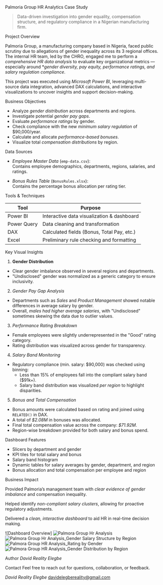  Palmoria Group HR Analytics Case Study

> Data-driven investigation into gender equality, compensation structure, and regulatory compliance in a Nigerian manufacturing firm.

 Project Overview

Palmoria Group, a manufacturing company based in Nigeria, faced public scrutiny due to allegations of gender inequality across its 3 regional offices. The internal HR team, led by the CHRO, engaged me to perform a *comprehensive HR data analysis* to evaluate key organizational metrics — especially around **gender diversity, pay equity, performance ratings, and salary regulation compliance*.

This project was executed using *Microsoft Power BI*, leveraging multi-source data integration, advanced DAX calculations, and interactive visualizations to uncover insights and support decision-making.

 Business Objectives

- Analyze *gender distribution* across departments and regions.
- Investigate potential *gender pay gaps*.
- Evaluate *performance ratings* by gender.
- Check compliance with the new *minimum salary regulation* of $90,000/year.
- Calculate and allocate *performance-based bonuses*.
- Visualize total *compensation distributions* by region.

 Data Sources

- *Employee Master Data* (`emp-data.csv`):  
  Contains employee demographics, departments, regions, salaries, and ratings.

- *Bonus Rules Table* (`BonusRules.xlsx`):  
  Contains the percentage bonus allocation per rating tier.

 Tools & Techniques

| Tool         | Purpose                                      |
|--------------|----------------------------------------------|
| Power BI     | Interactive data visualization & dashboard   |
| Power Query  | Data cleaning and transformation             |
| DAX          | Calculated fields (Bonus, Total Pay, etc.)   |
| Excel        | Preliminary rule checking and formatting     |

 Key Visual Insights

 1. **Gender Distribution**
- Clear gender imbalance observed in several regions and departments.
- "Undisclosed" gender was normalized as a generic category to ensure inclusivity.

 2. *Gender Pay Gap Analysis*
- Departments such as *Sales* and *Product Management* showed notable differences in average salary by gender.
- Overall, *males had higher average salaries*, with "Undisclosed" sometimes skewing the data due to outlier values.

 3. *Performance Rating Breakdown*
- Female employees were slightly underrepresented in the "Good" rating category.
- Rating distribution was visualized across gender for transparency.

 4. *Salary Band Monitoring*
- Regulatory compliance (min. salary: $90,000) was checked using binning:
  - Less than 15% of employees fall into the compliant salary band ($91k+).
  - Salary band distribution was visualized *per region* to highlight disparities.

 5. *Bonus and Total Compensation*
- Bonus amounts were calculated based on rating and joined using `RELATED()` in DAX.
- A total of *$2.08M* in bonuses was allocated.
- Final total compensation value across the company: *$71.92M*.
- Region-wise breakdown provided for both salary and bonus spend.

 Dashboard Features

- Slicers by department and gender
- KPI tiles for total salary and bonus
- Salary band histogram
- Dynamic tables for salary averages by gender, department, and region
- Bonus allocation and total compensation per employee and region


 Business Impact

 Provided Palmoria’s management team with *clear evidence of gender imbalance* and compensation inequality.

 Helped identify *non-compliant salary clusters*, allowing for proactive regulatory adjustments.

 Delivered a *clean, interactive dashboard* to aid HR in real-time decision making.

 ![Dashboard Overview]
![Palmora Group Hr Analysis](https://github.com/user-attachments/assets/378fad91-eff1-41a1-a287-340af03c9a27)
![Palmora Group Hr Analysis_Gender Salary Structure by Region](https://github.com/user-attachments/assets/67b84bc5-de22-4624-b30a-dc240b4ead1e)
![Palmora Group HR Analysis_Rating by Gender](https://github.com/user-attachments/assets/31760885-93f4-472e-956b-3749ea230843)
![Palmora Group HR Analysis_Gender Distribution by Region](https://github.com/user-attachments/assets/83fb212f-43b5-431b-9b52-9558cf4744eb)

Author
*David Reality Elegbe*  

Contact
Feel free to reach out for questions, collaboration, or feedback.

*David Reality Elegbe* 
 [davidelegbereality@gmail.com](mailto:davidelegbereality@gmail.com)
